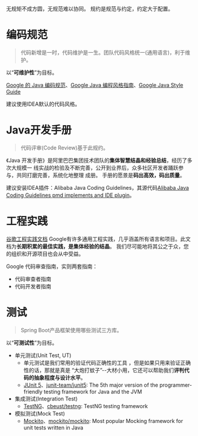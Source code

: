 
无规矩不成方圆，无规范难以协同。
规约是规范与约定，约定大于配置。


# 编码规范
> 代码新增是一时，代码维护是一生。团队代码风格统一(通用语言)，利于维护。

以“**可维护性**”为目标。

[Google 的 Java 编码规范](https://www.infoq.cn/article/2014/02/google-java-coding-standards)、[Google Java 编程风格指南](https://github.com/fantasticmao/google-java-style-guide-zh_cn)、[Google Java Style Guide](https://google.github.io/styleguide/javaguide.html)

建议使用IDEA默认的代码风格。


# Java开发手册
> 代码评审(Code Review)基于此规约。

《Java 开发手册》是阿里巴巴集团技术团队的**集体智慧结晶和经验总结**，经历了多次大规模一
线实战的检验及不断完善，公开到业界后，众多社区开发者踊跃参与，共同打磨完善，系统化地整理
成册。
手册的愿景是**码出高效，码出质量**。

建议安装IDEA插件：Alibaba Java Coding Guidelines，其源代码[Alibaba Java Coding Guidelines pmd implements and IDE plugin](https://github.com/alibaba/p3c)。


# 工程实践
[谷歌工程实践文档](https://github.com/rootsongjc/eng-practices)
Google有许多通用工程实践，几乎涵盖所有语言和项目。此文档为**长期积累的最佳实践，是集体经验的结晶**。
我们尽可能地将其公之于众，您的组织和开源项目也会从中受益。

Google 代码审查指南，实则两套指南：
- 代码审查者指南
- 代码开发者指南


# 测试
> Spring Boot产品框架使用哪些测试三方库。

以“**可测试性**”为目标。

- 单元测试(Unit Test, UT)
  - 单元测试是我们常用的验证代码正确性的工具 ，但是如果只用来验证正确性的话，那就是真是 “大炮打蚊子”--大材小用，它还可以帮助我们**评判代码的抽象程度与设计水平**。
  - [JUnit 5](https://junit.org/junit5/)、[junit-team/junit5](https://github.com/junit-team/junit5): The 5th major version of the programmer-friendly testing framework for Java and the JVM
- 集成测试(Integration Test)
  - [TestNG](http://testng.org/)、[cbeust/testng](https://github.com/cbeust/testng): TestNG testing framework
- 模拟测试(Mock Test)
  - [Mockito](https://site.mockito.org/)、[mockito/mockito](https://github.com/mockito/mockito): Most popular Mocking framework for unit tests written in Java

